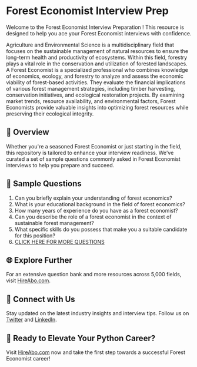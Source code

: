 # Forest Economist Interview Prep

Welcome to the Forest Economist Interview Preparation ! This resource is designed to help you ace your Forest Economist interviews with confidence.

Agriculture and Environmental Science is a multidisciplinary field that focuses on the sustainable management of natural resources to ensure the long-term health and productivity of ecosystems. Within this field, forestry plays a vital role in the conservation and utilization of forested landscapes. A Forest Economist is a specialized professional who combines knowledge of economics, ecology, and forestry to analyze and assess the economic viability of forest-based activities. They evaluate the financial implications of various forest management strategies, including timber harvesting, conservation initiatives, and ecological restoration projects. By examining market trends, resource availability, and environmental factors, Forest Economists provide valuable insights into optimizing forest resources while preserving their ecological integrity.

## 🚀 Overview

Whether you're a seasoned Forest Economist or just starting in the field, this repository is tailored to enhance your interview readiness. We've curated a set of sample questions commonly asked in Forest Economist interviews to help you prepare and succeed.

## 📝 Sample Questions

1. Can you briefly explain your understanding of forest economics?
2. What is your educational background in the field of forest economics?
3. How many years of experience do you have as a forest economist?
4. Can you describe the role of a forest economist in the context of sustainable forest management?
5. What specific skills do you possess that make you a suitable candidate for this position?
6. [CLICK HERE FOR MORE QUESTIONS](https://hireabo.com/job/10_2_11/Forest%20Economist)

## 🌐 Explore Further

For an extensive question bank and more resources across 5,000 fields, visit [HireAbo.com](https://www.hireabo.com).

## 📱 Connect with Us

Stay updated on the latest industry insights and interview tips. Follow us on [Twitter](https://twitter.com/hireabo) and [LinkedIn](https://www.linkedin.com/in/hire-abo-3609972a8/).

## 🚀 Ready to Elevate Your Python Career?

Visit [HireAbo.com](https://www.hireabo.com) now and take the first step towards a successful Forest Economist career!
